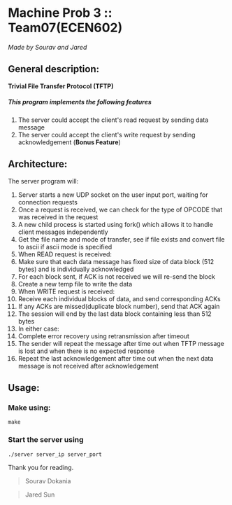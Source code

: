 # Machine Prob 3 :: Team07(ECEN602)
*Made by Sourav and Jared*

## General description:
**Trivial File Transfer Protocol (TFTP)**

##### This program implements the following features

1. The server could accept the client's read request by sending data message
2. The server could accept the client's write request by sending acknowledgement (**Bonus Feature**)

## Architecture:

The server program will:

1. Server starts a new UDP socket on the user input port, waiting for connection requests
2. Once a request is received, we can check for the type of OPCODE that was received in the request
3. A new child process is started using fork() which allows it to handle client messages independently 
4. Get the file name and mode of transfer, see if file exists and convert file to ascii if ascii mode is specified
5. When READ request is received:
6. Make sure that each data message has fixed size of data block (512 bytes) and is individually acknowledged
7. For each block sent, if ACK is not received we will re-send the block
8. Create a new temp file to write the data
8. When WRITE request is received:
9. Receive each individual blocks of data, and send corresponding ACKs
10. If any ACKs are missed(duplicate block number), send that ACK again
11. The session will end by the last data block containing less than 512 bytes
12. In either case:
13. Complete error recovery using retransmission after timeout
14. The sender will repeat the message after time out when TFTP message is lost and when there is no expected response
15. Repeat the last acknowledgement after time out when the next data message is not received after acknowledgement

## Usage:

### Make using:
```
make
```
### Start the server using
```
./server server_ip server_port
```

Thank you for reading.
> Sourav Dokania

> Jared Sun
